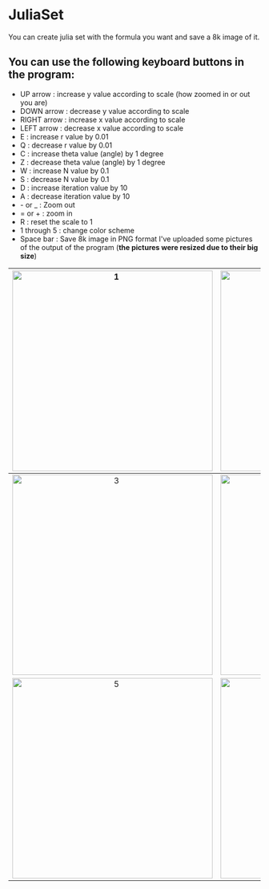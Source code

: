 # JuliaSet

You can create julia set with the formula you want and save a 8k image of it.

## You can use the following keyboard buttons in the program:

-  UP arrow : increase y value according to scale (how zoomed in or out you are)</li>
-  DOWN arrow : decrease y value according to scale</li>
-  RIGHT arrow : increase x value according to scale</li>
-  LEFT arrow : decrease x value according to scale</li>
-  E : increase r value by 0.01</li>
-  Q : decrease r value by 0.01</li>
-  C : increase theta value (angle) by 1 degree</li>
-  Z : decrease theta value (angle) by 1 degree</li>
-  W : increase N value by 0.1</li>
-  S : decrease N value by 0.1</li>
-  D : increase iteration value by 10</li>
-  A : decrease iteration value by 10</li>
-  \- or \_ : Zoom out</li>
-  \= or \+ : zoom in</li>
-  R : reset the scale to 1</li>
-  1 through 5 : change color scheme</li>
-  Space bar : Save 8k image in PNG format
I've uploaded some pictures of the output of the program (**the pictures were resized due to their big size**)


|<img alt="1" src="https://github.com/user-attachments/assets/4dabfa72-09b9-4ee2-98e6-cf1d312e4da8" width="400">|<img alt="2" src="https://github.com/user-attachments/assets/d9e97660-b461-4691-8f30-19f2b5e251e2" width="400">|
|:---:|:---:|
|<img alt="3" src="https://github.com/user-attachments/assets/57d6cc82-ba18-4f22-afe8-d514b07b2df2" width="400">|<img alt="4" src="https://github.com/user-attachments/assets/8bfa00aa-966b-4f00-b201-ce99dd2e36cb" width="400">|
|<img alt="5" src="https://github.com/user-attachments/assets/d618b87b-6693-4784-8e92-8f1e502f13e8" width="400">|<img alt="6" src="https://github.com/user-attachments/assets/760edaee-b296-4b0d-9267-505836cf49c0" width="400">|

